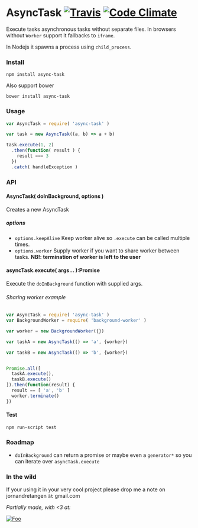AsyncTask [![Travis](https://api.travis-ci.org/gorillatron/async-task.svg)](https://travis-ci.org/gorillatron/async-task) [![Code Climate](https://codeclimate.com/github/gorillatron/async-task/badges/gpa.svg)](https://codeclimate.com/github/gorillatron/async-task)
=========
Execute tasks asynchronous tasks without separate files. In browsers without ```Worker``` support it fallbacks to ```iframe```.

In Nodejs it spawns a process using ```child_process```.

### Install

```
npm install async-task
```

Also support bower

```
bower install async-task
```

### Usage
```javascript
var AsyncTask = require( 'async-task' )

var task = new AsyncTask((a, b) => a + b)

task.execute(1, 2)
  .then(function( result ) {
    result === 3
  })
  .catch( handleException )
```

### API

#### AsyncTask( doInBackground, options )

Creates a new AsyncTask

##### options

* ```options.keepAlive``` Keep worker alive so ```.execute``` can be called multiple times.
* ```options.worker``` Supply worker if you want to share worker between tasks. **NB!: termination of worker is left to the user**

#### asyncTask.execute( args... ):Promise

Execute the ```doInBackground``` function with supplied args.


###### Sharing worker example

```javascript
var AsyncTask = require( 'async-task' )
var BackgroundWorker = require( 'background-worker' )

var worker = new BackgroundWorker({})

var taskA = new AsyncTask(() => 'a', {worker})

var taskB = new AsyncTask(() => 'b', {worker})


Promise.all([
  taskA.execute(),
  taskB.execute()
]).then(function(result) {
  result == [ 'a', 'b' ]
  worker.terminate()
})
```

#### Test

```npm run-script test```

### Roadmap

* ```doInBackground``` can return a promise or maybe even a ```generator*``` so you can iterate over ```asyncTask.execute```

### In the wild

If your using it in your very cool project please drop me a note on jornandretangen ```àt``` gmail.com

*Partially made, with <3 at:*

[![Foo](http://wtw.no/gfx/wtw-logo2.png)](https://github.com/wtw-software/)
